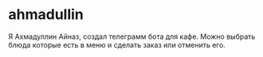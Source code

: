 # ahmadullin
Я Ахмадуллин Айназ, создал телеграмм бота для кафе. Можно выбрать блюда которые есть в меню и сделать заказ или отменить его.
